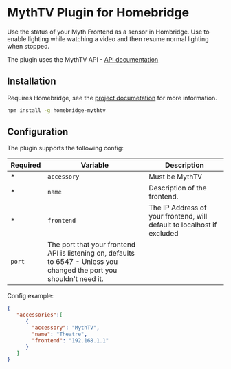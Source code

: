 # MythTV Plugin for Homebridge

Use the status of your Myth Frontend as a sensor in Hombridge.  Use to enable lighting while watching a video and then resume normal lighting when stopped.

The plugin uses the MythTV API - [API documentation](https://www.mythtv.org/wiki/Services_API)

## Installation

Requires Homebridge, see the [project documetation](https://github.com/nfarina/homebridge) for more information.

```bash
npm install -g homebridge-mythtv
```

## Configuration

The plugin supports the following config:

Required | Variable | Description
-------- | -------- | -----------
* | `accessory` | Must be MythTV
* | `name` | Description of the frontend.
* | `frontend` | The IP Address of your frontend, will default to localhost if excluded
  | `port` | The port that your frontend API is listening on, defaults to 6547 - Unless you changed the port you shouldn't need it.

Config example:
```json
{
   "accessories":[
      {
        "accessory": "MythTV",
        "name": "Theatre",
        "frontend": "192.168.1.1"
      }
   ]
}
```

